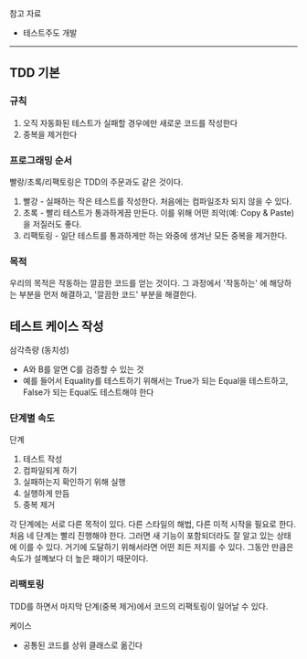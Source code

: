 참고 자료
- 테스트주도 개발

---

## TDD 기본
### 규칙
1. 오직 자동화된 테스트가 실패할 경우에만 새로운 코드를 작성한다
2. 중복을 제거한다

### 프로그래밍 순서
빨랑/초록/리팩토링은 TDD의 주문과도 같은 것이다. 
1. 빨강 - 실패하는 작은 테스트를 작성한다. 처음에는 컴파일조차 되지 않을 수 있다. 
2. 초록 - 빨리 테스트가 통과하게끔 만든다. 이를 위해 어떤 죄악(예: Copy & Paste)을 저질러도 좋다.
3. 리팩토링 - 일단 테스트를 통과하게만 하는 와중에 생겨난 모든 중복을 제거한다. 

### 목적
우리의 목적은 작동하는 깔끔한 코드를 얻는 것이다. 그 과정에서 '작동하는' 에 해당하는 부분을 먼저 해결하고, '깔끔한 코드' 부분을 해결한다. 


## 테스트 케이스 작성 
삼각측량 (동치성)
- A와 B를 알면 C를 검증할 수 있는 것
- 예를 들어서 Equality를 테스트하기 위해서는 True가 되는 Equal을 테스트하고, False가 되는 Equal도 테스트해야 한다

### 단계별 속도
단계
1. 테스트 작성
2. 컴파일되게 하기
3. 실패하는지 확인하기 위해 실행
4. 실행하게 만듬
5. 중복 제거

각 단계에는 서로 다른 목적이 있다. 다른 스타일의 해법, 다른 미적 시작을 필요로 한다. 처음 네 단계는 빨리 진행해야 한다. 그러면 새 기능이 포함되더라도 잘 알고 있는 상태에 이를 수 있다. 거기에 도달하기 위해서라면 어떤 죄든 저지를 수 있다. 그동안 만큼은 속도가 설꼐보다 더 높은 패이기 때문이다. 


### 리팩토링
TDD를 하면서 마지막 단계(중복 제거)에서 코드의 리팩토링이 일어날 수 있다. 

케이스
- 공통된 코드를 상위 클래스로 옮긴다